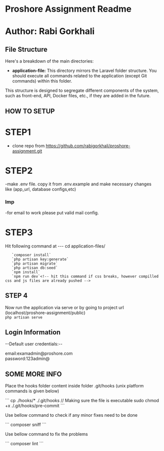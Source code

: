 # Proshore Assignment Readme
# Author: Rabi Gorkhali

## File Structure

Here's a breakdown of the main directories:

- **application-file:** This directory mirrors the Laravel folder structure. You should execute all commands related to the application (except Git commands) within this folder.

This structure is designed to segregate different components of the system, such as front-end, API, Docker files, etc., if they are added in the future.

## HOW TO SETUP
# STEP1
- clone repo from https://github.com/rabigorkhali/proshore-assignment.git

# STEP2
-make .env file. copy it from .env.example and make necessary changes like (app_url, database configs,etc)<br>
### Imp
-for email to work please put valid mail config.

# STEP3

Hit following command at --- cd application-files/
 ```
    `composer install`
    `php artisan key:generate`
    `php artisan migrate`
    `php artisan db:seed`
    `npm install` 
    `npm run dev`<!-- hit this command if css breaks, however compilled css and js files are already pushed -->
 ```

## STEP 4
Now run the application via serve or by going to project url (localhost/proshore-assignment/public)<br>
`php artisan serve`

## Login Information
<p>--Default user credentials:--</p>
<p>email:examadmin@proshore.com <br>
password:123admin@</p>

## SOME MORE INFO 
  <p>Place the hooks folder content inside folder .git/hooks (unix platform commands is given below)</p>
 ```
        cp ./hooks/* ./.git/hooks 
        // Making sure the file is executable
        sudo chmod +x ./.git/hooks/pre-commit
 ```
 <p>Use bellow command to check if any minor fixes need to be done </p>
  ```
       composer sniff
 ```
 <p>Use bellow command to fix the problems </p>
  ```
       composer lint
 ```